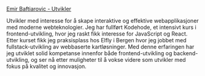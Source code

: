 <a href="https://emirbaft.vercel.app/"> Emir Baftiarovic - Utvikler <a/><br>

Utvikler med interesse for å skape interaktive og effektive webapplikasjoner med moderne webteknologier. Jeg har fullført Kodehode, et intensivt kurs i frontend-utvikling, hvor jeg raskt fikk interesse for JavaScript og React. Etter kurset fikk jeg praksisplass hos Elfly i Bergen hvor jeg jobbet med fullstack-utvikling av webbaserte kartløsninger. Med denne erfaringen har jeg utviklet solid kompetanse innenfor både frontend-utvikling og backend-utvikling, og ser nå etter muligheter til å vokse videre som utvikler med fokus på kvalitet og innovasjon.

<!---
EmirB08/EmirB08 is a ✨ special ✨ repository because its `README.md` (this file) appears on your GitHub profile.
You can click the Preview link to take a look at your changes.
--->

